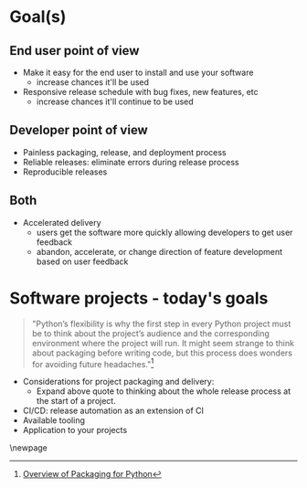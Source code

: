 
# Goal(s)

## End user point of view

* Make it easy for the end user to install and use your software
  * increase chances it'll be used
* Responsive release schedule with bug fixes, new features, etc
  * increase chances it'll continue to be used

## Developer point of view

* Painless packaging, release, and deployment process
* Reliable releases: eliminate errors during release process
* Reproducible releases

## Both

* Accelerated delivery
  * users get the software more quickly allowing developers to get user feedback
  * abandon, accelerate, or change direction of feature development based on user feedback

# Software projects - today's goals

> "Python’s flexibility is why the first step in every Python project must be to think about the
> project’s audience and the corresponding environment where the project will run. 
> It might seem strange to think about packaging before writing code, but this process
> does wonders for avoiding future headaches."[^headaches]

* Considerations for project packaging and delivery:
  * Expand above quote to thinking about the whole release process at the start of a project.
* CI/CD: release automation as an extension of CI
* Available tooling
* Application to your projects

[^headaches]: [Overview of Packaging for Python](https://packaging.python.org/overview/)  

\newpage
